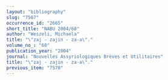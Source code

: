 ```yaml
---
layout: "bibliography"
slug: "7567"
occurrence_id: "2665"
short_title: "NABU 2004/60"
author: "Weszeli, Michaela"
title: "\"zaj - zajin - za-a\"."
volume_no_: "60"
publication_year: "2004"
journal: "Nouvelles Assyriologiques Brèves et Utilitaires"
title: "\"zaj - zajin - za-a\"."
previous_item: "7570"
---
```

